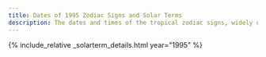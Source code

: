 ```yaml
---
title: Dates of 1995 Zodiac Signs and Solar Terms
description: The dates and times of the tropical zodiac signs, widely used in western astrology, and solar terms of year 1995
---
```

{% include_relative _solarterm_details.html year="1995" %}
